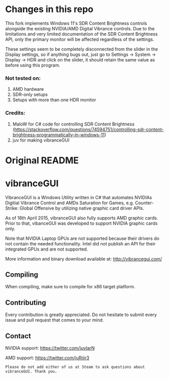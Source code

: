# Changes in this repo

This fork implements Windows 11's SDR Content Brightness controls alongside the existing NVIDIA/AMD Digital Vibrance controls. Due to the limitations and very limited documentation of the SDR Content Brightness API, only the primary monitor will be affected regardless of the settings.

These settings seem to be completely disconnected from the slider in the Display settings, so if anything bugs out, just go to Settings -> System -> Display -> HDR and click on the slider, it should retain the same value as before using this program.

### Not tested on:
1. AMD hardware
2. SDR-only setups
3. Setups with more than one HDR monitor

### Credits:
1. MaloW for C# code for controlling SDR Content Brightness (https://stackoverflow.com/questions/74594751/controlling-sdr-content-brightness-programmatically-in-windows-11)
2. juv for making vibranceGUI

# Original README

# vibranceGUI

VibranceGUI is a Windows Utility written in C# that automates NVIDIAs Digitial Vibrance Control and AMDs Saturation for Games, e.g. Counter-Strike: Global Offensive by utilizing native graphic card driver APIs. 

As of 18th April 2015, vibranceGUI also fully supports AMD graphic cards. Prior to that, vibanceGUI was developed to support NVIDIA graphic cards only. 

Note that NVIDIA Laptop GPUs are not supported because their drivers do not contain the needed functionality.
Intel did not publish an API for their integrated GPUs and are not supported. 

More information and binary download available at: http://vibrancegui.com/

## Compiling

When compiling, make sure to compile for x86 target platform.  

## Contributing

Every contribution is greatly appreciated. Do not hesitate to submit every issue and pull request that comes to your mind.

## Contact

NVIDIA support: https://twitter.com/juvlarN
  
AMD support: https://twitter.com/juRiiir3

`Please do not add either of us at Steam to ask questions about vibranceGUI. Thank you.`

